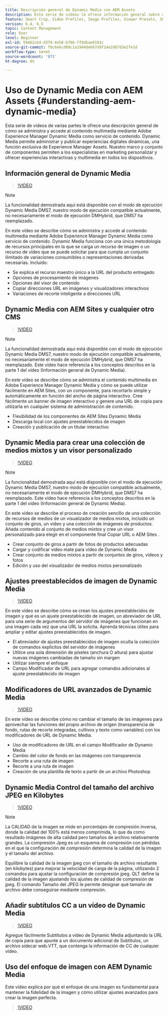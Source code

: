 ```yaml
---
title: Descripción general de Dynamic Media con AEM Assets
description: Esta serie de vídeos le ofrece información general sobre cómo se administra y accede al contenido multimedia mediante Adobe Experience Manager Dynamic Media como servicio de contenido. Dynamic Media permite administrar y publicar experiencias digitales dinámicas, una función exclusiva de Experience Manager Assets. Nuestro marco y conjunto de componentes permiten a los especialistas en marketing personalizar y ofrecer experiencias interactivas y multimedia en todos los dispositivos.
feature: Smart Crop, Video Profiles, Image Profiles, Viewer Presets, 360 VR Video, Image Sets, Spin Sets
version: 6.4, 6.5
topic: Content Management
role: User
level: Beginner
exl-id: 59462cb4-d379-4e58-b786-ff8dbae6191c
source-git-commit: f0c6e6cd09c1a2944de667d9f14a2d87d3e2fe1d
workflow-type: tm+mt
source-wordcount: '871'
ht-degree: 0%

---
```


# Uso de Dynamic Media con AEM Assets {#understanding-aem-dynamic-media}

Esta serie de vídeos de varias partes le ofrece una descripción general de cómo se administra y accede al contenido multimedia mediante Adobe Experience Manager Dynamic Media como servicio de contenido. Dynamic Media permite administrar y publicar experiencias digitales dinámicas, una función exclusiva de Experience Manager Assets. Nuestro marco y conjunto de componentes permiten a los especialistas en marketing personalizar y ofrecer experiencias interactivas y multimedia en todos los dispositivos.

## Información general de Dynamic Media

>[!VIDEO](https://video.tv.adobe.com/v/27144/?quality=9&learn=on)

>[!NOTE]
>
>La funcionalidad demostrada aquí está disponible con el modo de ejecución Dynamic Media DMS7, nuestro modo de ejecución compatible actualmente, no necesariamente el modo de ejecución DMHybrid, que DMS7 ha reemplazado.

En este vídeo se describe cómo se administra y accede al contenido multimedia mediante Adobe Experience Manager Dynamic Media como servicio de contenido. Dynamic Media funciona con una única metodología de recursos principales en la que se carga un recurso de imagen o un recurso de vídeo que se puede solicitar para que cumpla un conjunto ilimitado de variaciones consumibles o representaciones derivadas necesarias. Incluido:

* Se explica el recurso maestro único a la URL del producto entregado
* Opciones de procesamiento de imágenes
* Opciones del visor de contenido
* Copiar direcciones URL en imágenes y visualizadores interactivos
* Variaciones de recorte inteligente a direcciones URL

## Dynamic Media con AEM Sites y cualquier otro CMS

>[!VIDEO](https://video.tv.adobe.com/v/27145/?quality=9&learn=on)

>[!NOTE]
>
>La funcionalidad demostrada aquí está disponible con el modo de ejecución Dynamic Media DMS7, nuestro modo de ejecución compatible actualmente, no necesariamente el modo de ejecución DMHybrid, que DMS7 ha reemplazado. Este vídeo hace referencia a los conceptos descritos en la parte 1 del vídeo (Información general de Dynamic Media).

En este vídeo se describe cómo se administra el contenido multimedia en Adobe Experience Manager Dynamic Media y cómo se puede utilizar fácilmente en AEM Sites, con un componente, para recortarlo simple y automáticamente en función del ancho de página interactivo. Cree fácilmente un banner de imagen interactivo y genere una URL de copia para utilizarla en cualquier sistema de administración de contenido.

* Flexibilidad de los componentes de AEM Sites Dynamic Media
* Descarga local con ajustes preestablecidos de imagen
* Creación y publicación de un titular interactivo

## Dynamic Media para crear una colección de medios mixtos y un visor personalizado

>[!VIDEO](https://video.tv.adobe.com/v/27146/?quality=9&learn=on)

>[!NOTE]
>
>La funcionalidad demostrada aquí está disponible con el modo de ejecución Dynamic Media DMS7, nuestro modo de ejecución compatible actualmente, no necesariamente el modo de ejecución DMHybrid, que DMS7 ha reemplazado. Este vídeo hace referencia a los conceptos descritos en la parte 1 del vídeo (Información general de Dynamic Media).

En este vídeo se describe el proceso de creación sencillo de una colección de recursos de medios de un visualizador de medios mixtos, incluido un conjunto de giros, un vídeo y una colección de imágenes de productos. Añada contenido al conjunto de medios mixtos y cree un visor personalizado para elegir en el componente final Copiar URL o AEM Sites .

* Crear conjunto de giros a partir de fotos de productos adecuadas
* Cargar y codificar vídeo mate para vídeo de Dynamic Media
* Crear conjunto de medios mixtos a partir de conjuntos de giros, vídeos y fotos
* Edición y uso del visualizador de medios mixtos personalizado

## Ajustes preestablecidos de imagen de Dynamic Media

>[!VIDEO](https://video.tv.adobe.com/v/27320/?quality=9&learn=on)

En este vídeo se describe cómo se crean los ajustes preestablecidos de imagen y qué es un ajuste preestablecido de imagen, un abreviador de URL para una serie de argumentos del servidor de imágenes que funcionan en una imagen cada vez que una URL la solicita. Aprenda técnicas útiles para ampliar y editar ajustes preestablecidos de imagen.

* El abreviador de ajustes preestablecidos de imagen oculta la colección de comandos explícitos del servidor de imágenes
* Utilice una sola dimensión de píxeles (anchura O altura) para ajustar nuevas imágenes cambiadas de tamaño sin margen
* Utilizar siempre el enfoque
* Campo Modificador de URL para agregar comandos adicionales al ajuste preestablecido de imagen

## Modificadores de URL avanzados de Dynamic Media

>[!VIDEO](https://video.tv.adobe.com/v/27319/?quality=9&learn=on)

En este vídeo se describe cómo no cambiar el tamaño de las imágenes para aprovechar las funciones del propio archivo de origen (transparencia de fondo, rutas de recorte integradas, cultivos y texto como variables) con los modificadores de URL de Dynamic Media.

* Uso de modificadores de URL en el campo Modificador de Dynamic Media
* Cambio del color de fondo en las imágenes con transparencia
* Recorte a una ruta de imagen
* Recorte a una ruta de imagen
* Creación de una plantilla de texto a partir de un archivo Photoshop

## Dynamic Media Control del tamaño del archivo JPEG en Kilobytes

>[!VIDEO](https://video.tv.adobe.com/v/27404/?quality=9&learn=on)


>[!NOTE]
>
>La CALIDAD de la imagen se mide en porcentajes de compresión inversa, donde la calidad del 100% está menos comprimida, lo que da como resultado imágenes de alta calidad pero tamaños de archivo relativamente grandes. La compresión Jpeg es un esquema de compresión con pérdidas en el que la configuración de compresión determina la calidad de la imagen y el tamaño del archivo.

Equilibre la calidad de la imagen jpeg con el tamaño de archivo resultante (en kilobytes) para mejorar la velocidad de carga de la página, utilizando 2 comandos para ajustar la configuración de compresión jpeg. QLT define la calidad de la imagen ajustando los ajustes de calidad de compresión de jpeg. El comando Tamaño del JPEG le permite designar qué tamaño de archivo debe conseguirse mediante compresión.

## Añadir subtítulos CC a un vídeo de Dynamic Media

>[!VIDEO](https://video.tv.adobe.com/v/28074/?quality=9&learn=on)

Agregue fácilmente Subtítulos a vídeo de Dynamic Media adjuntando la URL de copia para que apunte a un documento adicional de Subtítulos, un archivo sidecar web.VTT, que contenga la información de CC de cualquier vídeo.

## Uso del enfoque de imagen con AEM Dynamic Media

Este vídeo explica por qué el enfoque de una imagen es fundamental para mantener la fidelidad de la imagen y cómo utilizar ajustes avanzados para crear la imagen perfecta.

>[!VIDEO](https://demos-pub.assetsadobe.com/etc/dam/viewers/s7viewers/html5/VideoViewer.html?asset=%2Fcontent%2Fdam%2Fdm-public-facing-upgrade-portal-video%2F04_DynamicImagery_AdvancedSettings_071917_BH.mp4&amp;config=/etc/dam/presets/viewer/Video_social&amp;serverUrl=https%3A%2F%2Fadobedemo62-h.assetsadobe.com%2Fis%2Fimage%2F&amp;contenturl=%2F&amp;config2=/etc/dam/presets/analytics&amp;videoserverurl=https://gateway-na.assetsadobe.com/DMGateway/public/demoCo&amp;posterimage=/content/dam/dm-public-facing-upgrade-portal-video/04_DynamicImagery_AdvancedSettings_071917_BH.mp4)
